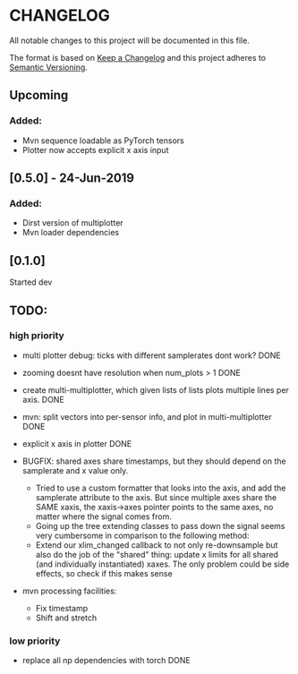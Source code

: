 # CHANGELOG
All notable changes to this project will be documented in this file.

The format is based on [Keep a Changelog](https://keepachangelog.com/en/1.0.0/)
and this project adheres to [Semantic Versioning](https://semver.org/spec/v2.0.0.html).


## Upcoming

### Added:

* Mvn sequence loadable as PyTorch tensors
* Plotter now accepts explicit x axis input

## [0.5.0] - 24-Jun-2019

### Added:

* Dirst version of multiplotter
* Mvn loader dependencies


## [0.1.0]

Started dev



## TODO:


### high priority

* multi plotter debug: ticks with different samplerates dont work? DONE
* zooming doesnt have resolution when num_plots > 1 DONE

* create multi-multiplotter, which given lists of lists plots multiple lines per axis. DONE

* mvn: split vectors into per-sensor info, and plot in multi-multiplotter DONE

* explicit x axis in plotter DONE

* BUGFIX: shared axes share timestamps, but they should depend on the samplerate and x value only.
  * Tried to use a custom formatter that looks into the axis, and add the samplerate attribute to the axis. But since multiple axes share the SAME xaxis, the xaxis->axes pointer points to the same axes, no matter where the signal comes from.
  * Going up the tree extending classes to pass down the signal seems very cumbersome in comparison to the following method:
  * Extend our xlim_changed callback to not only re-downsample but also do the job of the "shared" thing: update x limits for all shared (and individually instantiated) xaxes. The only problem could be side effects, so check if this makes sense


* mvn processing facilities:
  * Fix timestamp
  * Shift and stretch

### low priority
* replace all np dependencies with torch DONE
